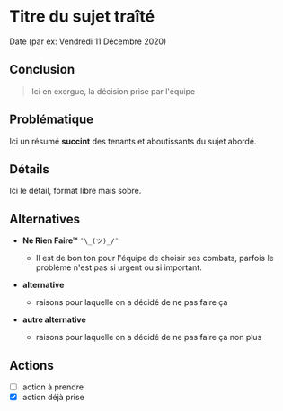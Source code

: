 # Titre du sujet traîté

Date (par ex: Vendredi 11 Décembre 2020)

## Conclusion

> Ici en exergue, la décision prise par l'équipe

## Problématique

Ici un résumé **succint** des tenants et aboutissants du sujet abordé.

## Détails

Ici le détail, format libre mais sobre.

## Alternatives

+ **Ne Rien Faire™** `¯\_(ツ)_/¯`
  - Il est de bon ton pour l'équipe de choisir ses combats,
    parfois le problème n'est pas si urgent ou si important.

+ **alternative**
  - raisons pour laquelle on a décidé de ne pas faire ça

+ **autre alternative**
  - raisons pour laquelle on a décidé de ne pas faire ça non plus

## Actions

- [ ] action à prendre
- [x] action déjà prise
